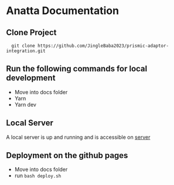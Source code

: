 # Anatta Documentation

## Clone Project
``` 
  git clone https://github.com/JingleBaba2023/prismic-adaptor-integration.git
```
## Run the following commands for local development
- Move into docs folder
- Yarn
- Yarn dev

## Local Server
 A local server is up and running and is accessible on [server](http://localhost:8080/prismic-adaptor-integration)

## Deployment on the github pages
- Move into docs folder
- run ``` bash deploy.sh ```
